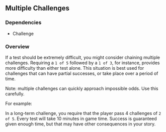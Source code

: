 ## Multiple Challenges

### Dependencies

- Challenge

### Overview

If a test should be extremely difficult, you might consider chaining multiple challenges. Requiring a `1 of 5` followed by a `1 of 3`, for instance, provides more difficulty than either test alone. This situation is best used for challenges that can have partial successes, or take place over a period of time. 

Note: multiple challenges can quickly approach impossible odds. Use this carefully.

For example: 

In a long-term challenge, you require that the player pass 4 challenges of `2 of 5`. Every test will take 10 minutes in game time. Success is guaranteed given enough time, but that may have other consequences in your story.
